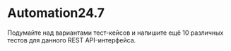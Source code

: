 # Automation24.7
Подумайте над вариантами тест-кейсов и напишите ещё 10 различных тестов для данного REST API-интерфейса. 
